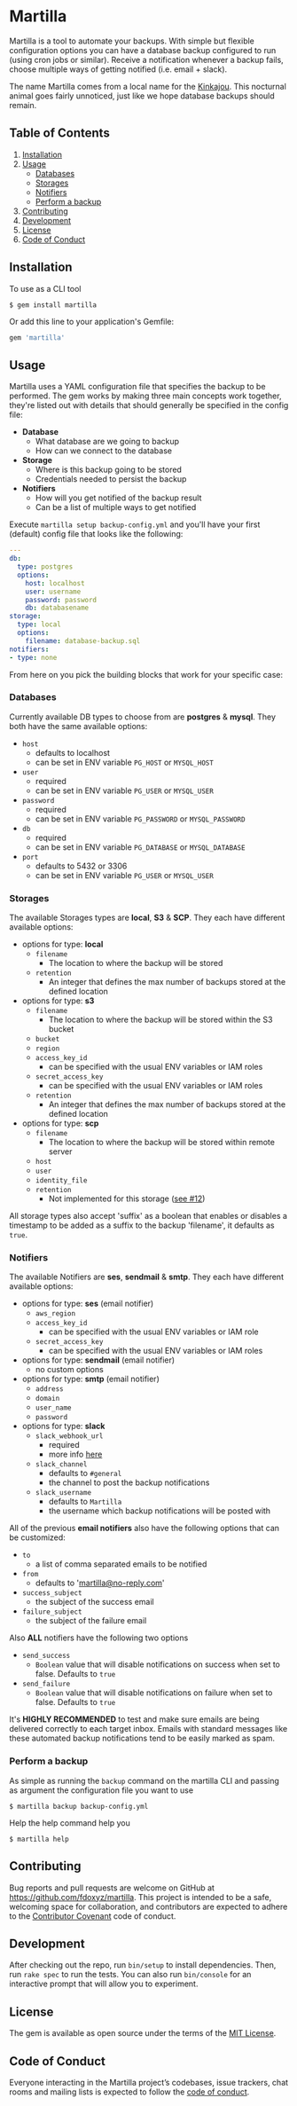 # Martilla

Martilla is a tool to automate your backups. With simple but flexible configuration options you can have a database backup configured to run (using cron jobs or similar). Receive a notification whenever a backup fails, choose multiple ways of getting notified (i.e. email + slack).

The name Martilla comes from a local name for the [Kinkajou](https://en.wikipedia.org/wiki/Kinkajou). This nocturnal animal goes fairly unnoticed, just like we hope database backups should remain.

## Table of Contents

1. [Installation](https://github.com/fdoxyz/martilla#installation)
2. [Usage](https://github.com/fdoxyz/martilla#usage)
   * [Databases](https://github.com/fdoxyz/martilla#databases)
   * [Storages](https://github.com/fdoxyz/martilla#storages)
   * [Notifiers](https://github.com/fdoxyz/martilla#notifiers)
   * [Perform a backup](https://github.com/fdoxyz/martilla#perform-a-backup)
3. [Contributing](https://github.com/fdoxyz/martilla#contributing)
4. [Development](https://github.com/fdoxyz/martilla#development)
5. [License](https://github.com/fdoxyz/martilla#license)
6. [Code of Conduct](https://github.com/fdoxyz/martilla#code-of-conduct)

## Installation

To use as a CLI tool

    $ gem install martilla

Or add this line to your application's Gemfile:

```ruby
gem 'martilla'
```

## Usage

Martilla uses a YAML configuration file that specifies the backup to be performed. The gem works by making three main concepts work together, they're listed out with details that should generally be specified in the config file:

 - **Database**
   - What database are we going to backup
   - How can we connect to the database
 - **Storage**
   - Where is this backup going to be stored
   - Credentials needed to persist the backup
 - **Notifiers**
   - How will you get notified of the backup result
   - Can be a list of multiple ways to get notified

Execute `martilla setup backup-config.yml` and you'll have your first (default) config file that looks like the following:

```yaml
---
db:
  type: postgres
  options:
    host: localhost
    user: username
    password: password
    db: databasename
storage:
  type: local
  options:
    filename: database-backup.sql
notifiers:
- type: none
```

From here on you pick the building blocks that work for your specific case:

### Databases

Currently available DB types to choose from are **postgres** & **mysql**. They both have the same available options:
 - `host`
   - defaults to localhost
   - can be set in ENV variable `PG_HOST` or `MYSQL_HOST`
 - `user`
   - required
   - can be set in ENV variable `PG_USER` or `MYSQL_USER`
 - `password`
   - required
   - can be set in ENV variable `PG_PASSWORD` or `MYSQL_PASSWORD`
 - `db`
   - required
   - can be set in ENV variable `PG_DATABASE` or `MYSQL_DATABASE`
 - `port`
   - defaults to 5432 or 3306
   - can be set in ENV variable `PG_USER` or `MYSQL_USER`

### Storages

The available Storages types are **local**, **S3** & **SCP**. They each have different available options:
 - options for type: **local**
   - `filename`
     - The location to where the backup will be stored
   - `retention`
     - An integer that defines the max number of backups stored at the defined location
 - options for type: **s3**
   - `filename`
     - The location to where the backup will be stored within the S3 bucket
   - `bucket`
   - `region`
   - `access_key_id`
     - can be specified with the usual ENV variables or IAM roles
   - `secret_access_key`
     - can be specified with the usual ENV variables or IAM roles
   - `retention`
     - An integer that defines the max number of backups stored at the defined location
 - options for type: **scp**
   - `filename`
     - The location to where the backup will be stored within remote server
   - `host`
   - `user`
   - `identity_file`
   - `retention`
     - Not implemented for this storage ([see #12](https://github.com/fdoxyz/martilla/issues/12))

All storage types also accept 'suffix' as a boolean that enables or disables a timestamp to be added as a suffix to the backup 'filename', it defaults as `true`.

### Notifiers

The available Notifiers are **ses**, **sendmail** & **smtp**. They each have different available options:
  - options for type: **ses** (email notifier)
    - `aws_region`
    - `access_key_id`
      - can be specified with the usual ENV variables or IAM role
    - `secret_access_key`
      - can be specified with the usual ENV variables or IAM roles
  - options for type: **sendmail** (email notifier)
    - no custom options
  - options for type: **smtp** (email notifier)
    - `address`
    - `domain`
    - `user_name`
    - `password`
  - options for type: **slack**
    - `slack_webhook_url`
      - required
      - more info [here](https://api.slack.com/messaging/webhooks)
    - `slack_channel`
      - defaults to `#general`
      - the channel to post the backup notifications
    - `slack_username`
      - defaults to `Martilla`
      - the username which backup notifications will be posted with

All of the previous **email notifiers** also have the following options that can be customized:
  - `to`
    - a list of comma separated emails to be notified
  - `from`
    - defaults to 'martilla@no-reply.com'
  - `success_subject`
    - the subject of the success email
  - `failure_subject`
    - the subject of the failure email

Also **ALL** notifiers have the following two options
  - `send_success`
    - `Boolean` value that will disable notifications on success when set to false. Defaults to `true`
  - `send_failure`
    - `Boolean` value that will disable notifications on failure when set to false. Defaults to `true`

It's **HIGHLY RECOMMENDED** to test and make sure emails are being delivered correctly to each target inbox. Emails with standard messages like these automated backup notifications tend to be easily marked as spam.

### Perform a backup

As simple as running the `backup` command on the martilla CLI and passing as argument the configuration file you want to use

    $ martilla backup backup-config.yml

Help the help command help you

    $ martilla help
    
## Contributing

Bug reports and pull requests are welcome on GitHub at https://github.com/fdoxyz/martilla. This project is intended to be a safe, welcoming space for collaboration, and contributors are expected to adhere to the [Contributor Covenant](http://contributor-covenant.org) code of conduct.

## Development

After checking out the repo, run `bin/setup` to install dependencies. Then, run `rake spec` to run the tests. You can also run `bin/console` for an interactive prompt that will allow you to experiment.

## License

The gem is available as open source under the terms of the [MIT License](https://opensource.org/licenses/MIT).

## Code of Conduct

Everyone interacting in the Martilla project’s codebases, issue trackers, chat rooms and mailing lists is expected to follow the [code of conduct](https://github.com/fdoxyz/martilla/blob/master/CODE_OF_CONDUCT.md).
